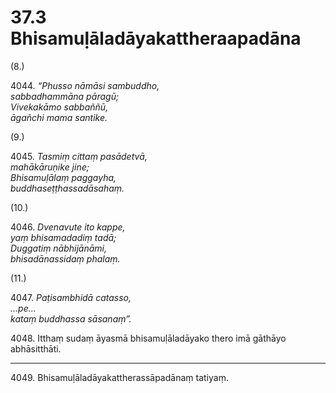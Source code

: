 # 37.3 Bhisamuḷāladāyakattheraapadāna

(8.)

4044\. _“Phusso nāmāsi sambuddho,_  
_sabbadhammāna pāragū;_  
_Vivekakāmo sabbaññū,_  
_āgañchi mama santike._  

(9.)

4045\. _Tasmiṃ cittaṃ pasādetvā,_  
_mahākāruṇike jine;_  
_Bhisamuḷālaṃ paggayha,_  
_buddhaseṭṭhassadāsahaṃ._  

(10.)

4046\. _Dvenavute ito kappe,_  
_yaṃ bhisamadadiṃ tadā;_  
_Duggatiṃ nābhijānāmi,_  
_bhisadānassidaṃ phalaṃ._  

(11.)

4047\. _Paṭisambhidā catasso,_  
_…pe…_  
_kataṃ buddhassa sāsanaṃ”._  

4048\. Itthaṃ sudaṃ āyasmā bhisamuḷāladāyako thero imā gāthāyo abhāsitthāti.

---

4049\. Bhisamuḷāladāyakattherassāpadānaṃ tatiyaṃ.
